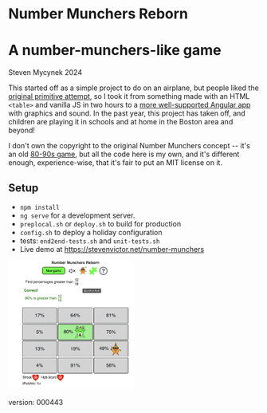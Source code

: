 # Number Munchers Reborn

# A number-munchers-like game

Steven Mycynek 2024

This started off as a simple project to do on an airplane, but people liked the [original primitive attempt](https://stevenvictor.net/numbers/), so I took it from
something made with an HTML `<table>` and vanilla JS in two hours to a [more well-supported Angular app](https://stevenvictor.net/number-munchers/) with graphics
and sound.  In the past year, this project has taken off, and children are playing it in schools and at home in the Boston area and beyond!

I don't own the copyright to the original Number Munchers concept -- it's an old [80-90s game](https://www.mecc.co/mac--pc-products/munchers/math-munchers-deluxe.html),
but all the code here is my own, and it's different enough, experience-wise,
that it's fair to put an MIT license on it.

## Setup

- `npm install`
- `ng serve` for a development server.
- `preplocal.sh` or `deploy.sh` to build for production
- `config.sh` to deploy a holiday configuration
- tests: `end2end-tests.sh` and `unit-tests.sh`
- Live demo at https://stevenvictor.net/number-munchers

<a href="https://stevenvictor.net/number-munchers"><img alt="screenshot" src="main_screen.png" width="50%">
</a>

version: 000443
